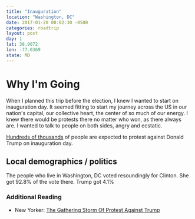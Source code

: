 ```yaml
---
title: "Inauguration"
location: "Washington, DC"
date: 2017-01-20 00:02:30 -0500
categories: roadtrip
layout: post
day: 1
lat: 38.9072
lon: -77.0369
state: MD
---
```

# Why I'm Going

<span class="dropcap">W</span>hen I planned this trip before the election, I knew I wanted to start on inauguration day. It seemed fitting to start my journey across the US in our nation's capital, our collective heart, the center of so much of our energy. I knew there would be protests there no matter who won, as there always are. I wanted to talk to people on both sides, angry and ecstatic.

[Hundreds of thousands](http://www.washingtontimes.com/news/2016/nov/24/donald-trumps-inauguration-symbol-of-presidents-sp/) of people are expected to protest against Donald Trump on inauguration day.

## Local demographics / politics
The people who live in Washington, DC voted resoundingly for Clinton. She got 92.8% <span class="sparkline" sparkType="pie" values="92,8"></span> of the vote there. Trump got 4.1% <span class="sparkline" sparkType="pie" values="4,96"></span>

### Additional Reading
+ New Yorker: [The Gathering Storm Of Protest Against Trump](http://www.newyorker.com/news/news-desk/the-gathering-storm-of-protest-against-trump)